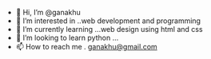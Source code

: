 - 👋 Hi, I’m @ganakhu
- 👀 I’m interested in ..web development and programming
- 🌱 I’m currently learning ...web design using html and css
- 💞️ I’m looking to learn python  ...
- 📫 How to reach me . ganakhu@gmail.com

<!---
ganakhu/ganakhu is a ✨ special ✨ repository because its `README.md` (this file) appears on your GitHub profile.
You can click the Preview link to take a look at your changes.
--->
